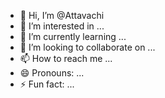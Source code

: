 - 👋 Hi, I’m @Attavachi
- 👀 I’m interested in ...
- 🌱 I’m currently learning ...
- 💞️ I’m looking to collaborate on ...
- 📫 How to reach me ...
- 😄 Pronouns: ...
- ⚡ Fun fact: ...

<!---
Attavachi/Attavachi is a ✨ special ✨ repository because its `README.md` (this file) appears on your GitHub profile.
You can click the Preview link to take a look at your changes.
--->
